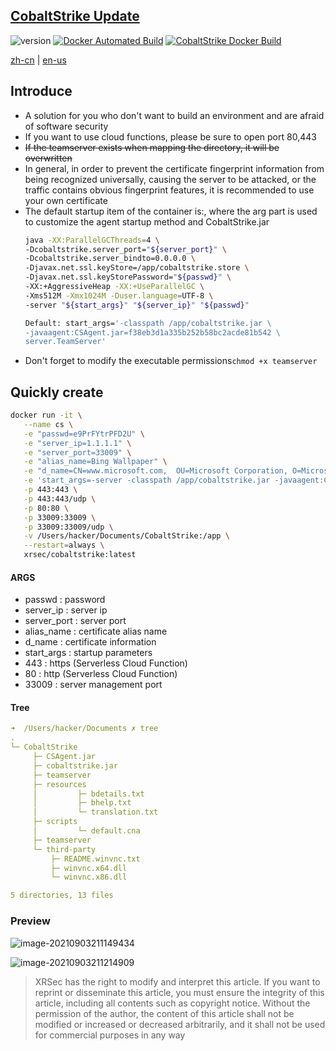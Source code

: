 ## [CobaltStrike Update](https://cobaltstrike.vercel.app/)

![version](https://img.shields.io/badge/Version-4.5-da282a) [![Docker Automated Build](https://img.shields.io/docker/automated/xrsec/cobaltstrike?label=Build&logo=docker&style=flat-square)](https://hub.docker.com/r/xrsec/cobaltstrike) [![CobaltStrike Docker Build](https://github.com/XRSec/CobaltStrike-Docker/actions/workflows/CobaltStrike_Docker_Build.yml/badge.svg)](https://github.com/XRSec/CobaltStrike-Docker/actions/workflows/CobaltStrike_Docker_Build.yml)

[zh-cn](README_CN.md) | [en-us](README.md)

## Introduce

- A solution for you who don't want to build an environment and are afraid of software security
- If you want to use cloud functions, please be sure to open port 80,443
- ~~If the teamserver exists when mapping the directory, it will be overwritten~~
- In general, in order to prevent the certificate fingerprint information from being recognized universally, causing the server to be attacked, or the traffic contains obvious fingerprint features, it is recommended to use your own certificate
- The default startup item of the container is:, where the arg part is used to customize the agent startup method and CobaltStrike.jar
    ```bash
    java -XX:ParallelGCThreads=4 \
    -Dcobaltstrike.server_port="${server_port}" \
    -Dcobaltstrike.server_bindto=0.0.0.0 \
    -Djavax.net.ssl.keyStore=/app/cobaltstrike.store \
    -Djavax.net.ssl.keyStorePassword="${passwd}" \
    -XX:+AggressiveHeap -XX:+UseParallelGC \
    -Xms512M -Xmx1024M -Duser.language=UTF-8 \
    -server "${start_args}" "${server_ip}" "${passwd}"

    Default: start_args='-classpath /app/cobaltstrike.jar \
    -javaagent:CSAgent.jar=f38eb3d1a335b252b58bc2acde81b542 \
    server.TeamServer'
    ```
- Don't forget to modify the executable permissions`chmod +x teamserver`

## Quickly create

```bash
docker run -it \
   --name cs \
   -e "passwd=e9PrFYtrPFD2U" \
   -e "server_ip=1.1.1.1" \
   -e "server_port=33009" \
   -e "alias_name=Bing Wallpaper" \
   -e "d_name=CN=www.microsoft.com,  OU=Microsoft Corporation, O=Microsoft Corporation, L=Redmond, S=WA, C=US" \
   -e 'start_args=-server -classpath /app/cobaltstrike.jar -javaagent:CSAgent.jar=f38eb3d1a335b252b58bc2acde81b542 server.TeamServer' \
   -p 443:443 \
   -p 443:443/udp \
   -p 80:80 \
   -p 33009:33009 \
   -p 33009:33009/udp \
   -v /Users/hacker/Documents/CobaltStrike:/app \
   --restart=always \
   xrsec/cobaltstrike:latest
```

#### ARGS

- passwd : password
- server_ip : server ip
- server_port : server port
- alias_name : certificate alias name
- d_name : certificate information
- start_args : startup parameters
- 443 : https (Serverless Cloud Function)
- 80 : http (Serverless Cloud Function)
- 33009 : server management port

#### Tree

```yaml
➜  /Users/hacker/Documents ✗ tree
.
└─ CobaltStrike
     ├─ CSAgent.jar
     ├─ cobaltstrike.jar
     ├─ teamserver
     ├─ resources
     │         ├─ bdetails.txt
     │         ├─ bhelp.txt
     │         └─ translation.txt
     ├─ scripts
     │         └─ default.cna
     ├─ teamserver
     └─ third-party
         ├─ README.winvnc.txt
         ├─ winvnc.x64.dll
         └─ winvnc.x86.dll

5 directories, 13 files
```

### Preview

![image-20210903211149434](https://xrsec.s3.bitiful.net/IMG/20210903213218094679.png?fmt=webp&q=48)

![image-20210903211214909](https://xrsec.s3.bitiful.net/IMG/20210903213224154378.png?fmt=webp&q=48)

> XRSec has the right to modify and interpret this article. If you want to reprint or disseminate this article, you must ensure the integrity of this article, including all contents such as copyright notice. Without the permission of the author, the content of this article shall not be modified or increased or decreased arbitrarily, and it shall not be used for commercial purposes in any way
